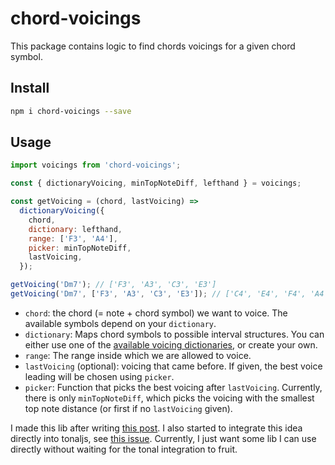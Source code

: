 # chord-voicings

This package contains logic to find chords voicings for a given chord symbol.

## Install

```sh
npm i chord-voicings --save
```

## Usage

```js
import voicings from 'chord-voicings';

const { dictionaryVoicing, minTopNoteDiff, lefthand } = voicings;

const getVoicing = (chord, lastVoicing) =>
  dictionaryVoicing({
    chord,
    dictionary: lefthand,
    range: ['F3', 'A4'],
    picker: minTopNoteDiff,
    lastVoicing,
  });

getVoicing('Dm7'); // ['F3', 'A3', 'C3', 'E3']
getVoicing('Dm7', ['F3', 'A3', 'C3', 'E3']); // ['C4', 'E4', 'F4', 'A4']
```

- `chord`: the chord (= note + chord symbol) we want to voice. The available symbols depend on your `dictionary`.
- `dictionary`: Maps chord symbols to possible interval structures. You can either use one of the [available voicing dictionaries](./src/dictionaryVoicing.ts), or create your own.
- `range`: The range inside which we are allowed to voice.
- `lastVoicing` (optional): voicing that came before. If given, the best voice leading will be chosen using `picker`.
- `picker`: Function that picks the best voicing after `lastVoicing`. Currently, there is only `minTopNoteDiff`, which picks the voicing with the smallest top note distance (or first if no `lastVoicing` given).

I made this lib after writing [this post](https://loophole-letters.vercel.app/rhythmical-chords).
I also started to integrate this idea directly into tonaljs, see [this issue](https://github.com/tonaljs/tonal/issues/230).
Currently, I just want some lib I can use directly without waiting for the tonal integration to fruit.
